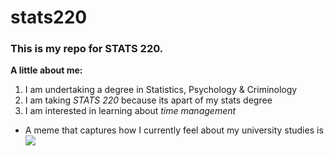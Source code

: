 # stats220

### This is my repo for STATS 220. 

**A little about me:**

1. I am undertaking a degree in Statistics, Psychology & Criminology
2. I am taking *STATS 220* because its apart of my stats degree
3. I am interested in learning about *time management* 

- A meme that captures how I currently feel about my university studies is ![](https://media.tenor.com/pLeEDsAdgJQAAAAj/burning-my-work-crabby-crab.gif) 
